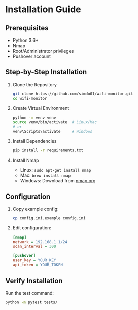 # Installation Guide

## Prerequisites

- Python 3.6+
- Nmap
- Root/Administrator privileges
- Pushover account

## Step-by-Step Installation

1. Clone the Repository
   ```bash
   git clone https://github.com/simdo01/wifi-monitor.git
   cd wifi-monitor
   ```

2. Create Virtual Environment
   ```bash
   python -m venv venv
   source venv/bin/activate  # Linux/Mac
   # or
   venv\Scripts\activate     # Windows
   ```

3. Install Dependencies
   ```bash
   pip install -r requirements.txt
   ```

4. Install Nmap
   - Linux: `sudo apt-get install nmap`
   - Mac: `brew install nmap`
   - Windows: Download from [nmap.org](https://nmap.org/)

## Configuration

1. Copy example config:
   ```bash
   cp config.ini.example config.ini
   ```

2. Edit configuration:
   ```ini
   [nmap]
   network = 192.168.1.1/24
   scan_interval = 300

   [pushover]
   user_key = YOUR_KEY
   api_token = YOUR_TOKEN
   ```

## Verify Installation

Run the test command:
```bash
python -m pytest tests/
``` 